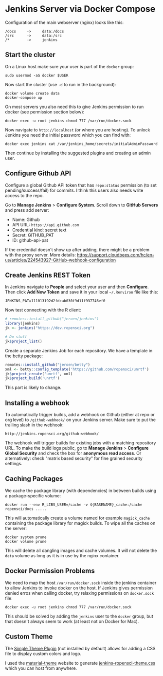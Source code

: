 # Jenkins Server via Docker Compose

Configuration of the main webserver (nginx) looks like this:

```
/docs     ->     data:/docs
/src      ->     data:/src
/*        ->     jenkins
```

## Start the cluster

On a Linux host make sure your user is part of the `docker` group:

```
sudo usermod -aG docker $USER
```

Now start the cluster (use `-d` to run in the background):

```
docker volume create data
docker-compose up
```

On most servers you also need this to give Jenkins permission to run docker (see permission section below):

```
docker exec -u root jenkins chmod 777 /var/run/docker.sock
```

Now navigate to `http://localhost` (or where you are hosting). To unlock Jenkins you need the initial password which you can find with:

```
docker exec jenkins cat /var/jenkins_home/secrets/initialAdminPassword
```

Then continue by installing the suggested plugins and creating an admin user.

## Configure Github API

Configure a global Github API token that has `repo:status` permission (to set pending/success/fail) for commits. I think this users also needs write access to the repo.

Go to __Manage Jenkins__ > __Configure System__. Scroll down to __GitHub Servers__ and press add server:

 - Name: Github
 - API URL: `https://api.github.com`
 - Credential kind: secret text
 - Secret: GITHUB_PAT
 - ID: github-api-pat

If the credential doesn't show up after adding, there might be a problem with the proxy server. More details: https://support.cloudbees.com/hc/en-us/articles/224543927-GitHub-webhook-configuration

## Create Jenkins REST Token

In Jenkins navigate to __People__ and select your user and then __Configure__. Then click __Add New Token__ and save it in your local `~/.Renviron` file like this:

```
JENKINS_PAT=111013192d2fdcab030f9d11f937746ef0
```

Now test connecting with the R client:

```r
# remotes::install_github("jeroen/jenkins")
library(jenkins)
jk <- jenkins("https://dev.ropensci.org")

# Do stuff
jk$project_list()
```

Create a separate Jenkins Job for each repository. We have a template in the betty package:

```r
remotes::install_github("jeroen/betty")
xml <- betty::config_template('https://github.com/ropensci/unrtf')
jk$project_create('unrtf', xml)
jk$project_build('unrtf')
```

This part is likely to change.

## Installing a webhook

To automatically trigger builds, add a webhook on Github (either at repo or org level) to `/github-webhook/` on your Jenkins server. Make sure to put the trailing slash in the webhook:

```
http://jenkins.ropensci.org/github-webhook/
```

The webhook will trigger builds for existing jobs with a matching repository URL. To make the build logs public, go to __Manage Jenkins__ > __Configure Global Security__ and check the box for __anonymous read access__. Or alternatively: check "matrix based security" for fine grained security settings.

## Caching Packages

We cache the package library (with dependencies) in between builds using a package-specific volume:

```
docker run --env R_LIBS_USER=/cache -v ${BASENAME}_cache:/cache ropensci/docs .....
```

This will automatically create a volume named for example `magick_cache` containing the package library for magick builds. To wipe all the caches on the server:

```
docker system prune
docker volume prune
```

This will delete all dangling images and cache volumes. It will not delete the `data` volume as long as it is in use by the nginx container.

## Docker Permission Problems

We need to map the host `/var/run/docker.sock` inside the jenkins container to allow Jenkins to invoke docker on the host. If Jenkins gives permission denied erros when calling docker, try relaxing permissions on `docker.sock` file:

```
docker exec -u root jenkins chmod 777 /var/run/docker.sock
```

This should be solved by adding the `jenkins` user to the `docker` group, but that doesn't always seem to work (at least not on Docker for Mac).

## Custom Theme

The [Simple Theme Plugin](https://wiki.jenkins.io/display/JENKINS/Simple+Theme+Plugin) (not installed by default) allows for adding a CSS file to display custom colors and logo.

I used the [material-theme](http://afonsof.com/jenkins-material-theme/) website to generate [jenkins-ropensci-theme.css](jenkins-ropensci-theme.css) which you can host from anywhere.
